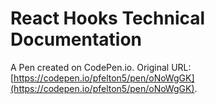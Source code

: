 # React Hooks Technical Documentation

A Pen created on CodePen.io. Original URL: [https://codepen.io/pfelton5/pen/oNoWgGK](https://codepen.io/pfelton5/pen/oNoWgGK).


